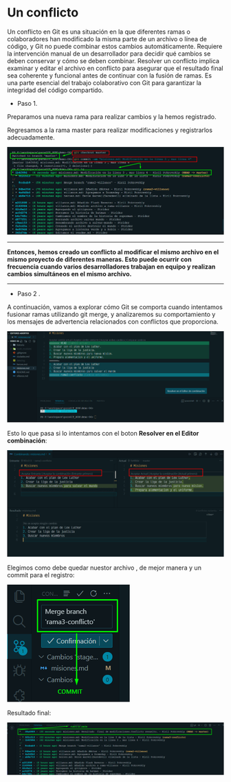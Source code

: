 # Un conflicto

Un conflicto en Git es una situación en la que diferentes ramas o colaboradores han modificado la misma parte de un archivo o línea de código, y Git no puede combinar estos cambios automáticamente. Requiere la intervención manual de un desarrollador para decidir qué cambios se deben conservar y cómo se deben combinar. Resolver un conflicto implica examinar y editar el archivo en conflicto para asegurar que el resultado final sea coherente y funcional antes de continuar con la fusión de ramas. Es una parte esencial del trabajo colaborativo con Git para garantizar la integridad del código compartido.

* Paso 1.

Preparamos una nueva rama para realizar cambios y la hemos registrado.

Regresamos a la rama master para realizar modificaciones y registrarlos adecuadamente.

![master](/img/403_master-conflicto.png)
***
**Entonces, hemos creado un conflicto al modificar el mismo archivo en el mismo proyecto de diferentes maneras. Esto puede ocurrir con frecuencia cuando varios desarrolladores trabajan en equipo y realizan cambios simultáneos en el mismo archivo.**
***

* Paso 2 .

A continuación, vamos a explorar cómo Git se comporta cuando intentamos fusionar ramas utilizando git merge, y analizaremos su comportamiento y los mensajes de advertencia relacionados con conflictos que proporciona.

![conflicto muestra](/img/403_rama3-conflicto.png)

Esto lo que pasa si lo intentamos con el boton **Resolver en el Editor combinación**:

![solucion conflicto](/img//403_opciones-solucion-conflicto.png)

Elegimos como debe quedar nuestor archivo , de mejor manera y  un commit para el registro:

![conflicto solucion](/img/403_COMMIT-SOLUCION-REGISTRO.png)

Resultado final:

![resultado final](/img/403_PUNTO-UNION-CONFLICTO-RESUELTO.png)
